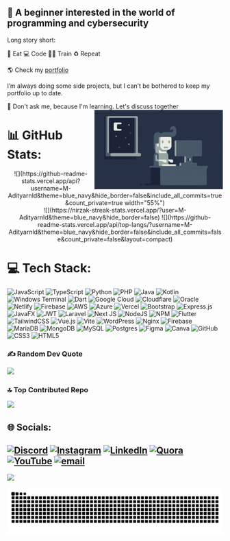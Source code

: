  <!-- <p><img src="https://raw.githubusercontent.com/Iwi4a/iwi4a/master/assets/header.png" alt="alt README header"></p> -->
<h2 id="aboutme">💫 A beginner interested in the world of programming and cybersecurity</h2>
<!-- <p>🔭 Currently working at Global, a British media company. I work with great people and we are using great technologies!</p> -->
<p>Long story short:</p>
<p>🥑 Eat 💻 Code 💪🏽 Train ♻️ Repeat</p>
<p>🌎 Check my <a href="">portfolio</a></p>
<p>I’m always doing some side projects, but I can’t be bothered to keep my portfolio up to date.</p>
<!-- 🔭 I’m currently working on<br> -->
<!-- 👯 I’m looking to collaborate on<br> -->
<!-- 🤝 I’m looking for help with<br>
🌱 I’m currently learning<br> -->
💬 Don't ask me, because I'm learning. Let's discuss together<br>
<!-- ⚡ Fun fact  -->


<img alt="Night Coding" src="https://raw.githubusercontent.com/AVS1508/AVS1508/master/assets/Night-Coding.gif" align="right">

# 📊 GitHub Stats:
<div align="center">
![](https://github-readme-stats.vercel.app/api?username=M-Adityarnld&theme=blue_navy&hide_border=false&include_all_commits=true&count_private=true width="55%") <br/>
![](https://nirzak-streak-stats.vercel.app/?user=M-Adityarnld&theme=blue_navy&hide_border=false)
![](https://github-readme-stats.vercel.app/api/top-langs/?username=M-Adityarnld&theme=blue_navy&hide_border=false&include_all_commits=false&count_private=false&layout=compact)
</div>


# 💻 Tech Stack:
![JavaScript](https://img.shields.io/badge/javascript-%23323330.svg?style=for-the-badge&logo=javascript&logoColor=%23F7DF1E) 
![TypeScript](https://img.shields.io/badge/typescript-%23007ACC.svg?style=for-the-badge&logo=typescript&logoColor=white) ![Python](https://img.shields.io/badge/python-3670A0?style=for-the-badge&logo=python&logoColor=ffdd54) ![PHP](https://img.shields.io/badge/php-%23777BB4.svg?style=for-the-badge&logo=php&logoColor=white) ![Java](https://img.shields.io/badge/java-%23ED8B00.svg?style=for-the-badge&logo=openjdk&logoColor=white) ![Kotlin](https://img.shields.io/badge/kotlin-%237F52FF.svg?style=for-the-badge&logo=kotlin&logoColor=white) ![Windows Terminal](https://img.shields.io/badge/Windows%20Terminal-%234D4D4D.svg?style=for-the-badge&logo=windows-terminal&logoColor=white) ![Dart](https://img.shields.io/badge/dart-%230175C2.svg?style=for-the-badge&logo=dart&logoColor=white) ![Google Cloud](https://img.shields.io/badge/GoogleCloud-%234285F4.svg?style=for-the-badge&logo=google-cloud&logoColor=white) ![Cloudflare](https://img.shields.io/badge/Cloudflare-F38020?style=for-the-badge&logo=Cloudflare&logoColor=white) ![Oracle](https://img.shields.io/badge/Oracle-F80000?style=for-the-badge&logo=oracle&logoColor=white) ![Netlify](https://img.shields.io/badge/netlify-%23000000.svg?style=for-the-badge&logo=netlify&logoColor=#00C7B7) ![Firebase](https://img.shields.io/badge/firebase-%23039BE5.svg?style=for-the-badge&logo=firebase) ![AWS](https://img.shields.io/badge/AWS-%23FF9900.svg?style=for-the-badge&logo=amazon-aws&logoColor=white) ![Azure](https://img.shields.io/badge/azure-%230072C6.svg?style=for-the-badge&logo=microsoftazure&logoColor=white) ![Vercel](https://img.shields.io/badge/vercel-%23000000.svg?style=for-the-badge&logo=vercel&logoColor=white) ![Bootstrap](https://img.shields.io/badge/bootstrap-%238511FA.svg?style=for-the-badge&logo=bootstrap&logoColor=white) ![Express.js](https://img.shields.io/badge/express.js-%23404d59.svg?style=for-the-badge&logo=express&logoColor=%2361DAFB) ![JavaFX](https://img.shields.io/badge/javafx-%23FF0000.svg?style=for-the-badge&logo=javafx&logoColor=white) ![JWT](https://img.shields.io/badge/JWT-black?style=for-the-badge&logo=JSON%20web%20tokens) ![Laravel](https://img.shields.io/badge/laravel-%23FF2D20.svg?style=for-the-badge&logo=laravel&logoColor=white) ![Next JS](https://img.shields.io/badge/Next-black?style=for-the-badge&logo=next.js&logoColor=white) ![NodeJS](https://img.shields.io/badge/node.js-6DA55F?style=for-the-badge&logo=node.js&logoColor=white) ![NPM](https://img.shields.io/badge/NPM-%23CB3837.svg?style=for-the-badge&logo=npm&logoColor=white) ![Flutter](https://img.shields.io/badge/Flutter-%2302569B.svg?style=for-the-badge&logo=Flutter&logoColor=white) ![TailwindCSS](https://img.shields.io/badge/tailwindcss-%2338B2AC.svg?style=for-the-badge&logo=tailwind-css&logoColor=white) ![Vue.js](https://img.shields.io/badge/vue.js-%2335495e.svg?style=for-the-badge&logo=vuedotjs&logoColor=%234FC08D) ![Vite](https://img.shields.io/badge/vite-%23646CFF.svg?style=for-the-badge&logo=vite&logoColor=white) ![WordPress](https://img.shields.io/badge/WordPress-%23117AC9.svg?style=for-the-badge&logo=WordPress&logoColor=white) ![Nginx](https://img.shields.io/badge/nginx-%23009639.svg?style=for-the-badge&logo=nginx&logoColor=white) ![Firebase](https://img.shields.io/badge/firebase-a08021?style=for-the-badge&logo=firebase&logoColor=ffcd34) ![MariaDB](https://img.shields.io/badge/MariaDB-003545?style=for-the-badge&logo=mariadb&logoColor=white) ![MongoDB](https://img.shields.io/badge/MongoDB-%234ea94b.svg?style=for-the-badge&logo=mongodb&logoColor=white) ![MySQL](https://img.shields.io/badge/mysql-4479A1.svg?style=for-the-badge&logo=mysql&logoColor=white) ![Postgres](https://img.shields.io/badge/postgres-%23316192.svg?style=for-the-badge&logo=postgresql&logoColor=white) ![Figma](https://img.shields.io/badge/figma-%23F24E1E.svg?style=for-the-badge&logo=figma&logoColor=white) ![Canva](https://img.shields.io/badge/Canva-%2300C4CC.svg?style=for-the-badge&logo=Canva&logoColor=white) ![GitHub](https://img.shields.io/badge/github-%23121011.svg?style=for-the-badge&logo=github&logoColor=white) ![CSS3](https://img.shields.io/badge/css3-%231572B6.svg?style=for-the-badge&logo=css3&logoColor=white) ![HTML5](https://img.shields.io/badge/html5-%23E34F26.svg?style=for-the-badge&logo=html5&logoColor=white)


### ✍️ Random Dev Quote
![](https://quotes-github-readme.vercel.app/api?type=horizontal&theme=radical)

 

### 🔝 Top Contributed Repo
![](https://github-contributor-stats.vercel.app/api?username=M-Adityarnld&limit=5&theme=transparent&combine_all_yearly_contributions=true)

## 🌐 Socials:
[![Discord](https://img.shields.io/badge/Discord-%237289DA.svg?logo=discord&logoColor=white)](https://discord.gg/@coming-soon) [![Instagram](https://img.shields.io/badge/Instagram-%23E4405F.svg?logo=Instagram&logoColor=white)](https://instagram.com/m_adtyarnld) [![LinkedIn](https://img.shields.io/badge/LinkedIn-%230077B5.svg?logo=linkedin&logoColor=white)](https://linkedin.com/in/@coming-soon) [![Quora](https://img.shields.io/badge/Quora-%23B92B27.svg?logo=Quora&logoColor=white)](https://quora.com/profile/@coming-soon) [![YouTube](https://img.shields.io/badge/YouTube-%23FF0000.svg?logo=YouTube&logoColor=white)](https://youtube.com/@@coming-soon) [![email](https://img.shields.io/badge/Email-D14836?logo=gmail&logoColor=white)](mailto:aditadalahorang@gmail.com)
---
[![](https://visitcount.itsvg.in/api?id=M-Adityarnld&icon=2&color=1)](https://visitcount.itsvg.in)



![snake gif](https://github.com/M-Adityarnld/M-Adityarnld/blob/output/github-snake.svg)


